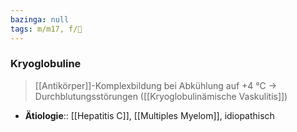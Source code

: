 ```yaml
---
bazinga: null
tags: m/m17, f/💉
---
```

### Kryoglobuline
> [[Antikörper]]-Komplexbildung bei Abkühlung auf +4 °C → Durchblutungsstörungen ([[Kryoglobulinämische Vaskulitis]])
- **Ätiologie**:: [[Hepatitis C]], [[Multiples Myelom]], idiopathisch